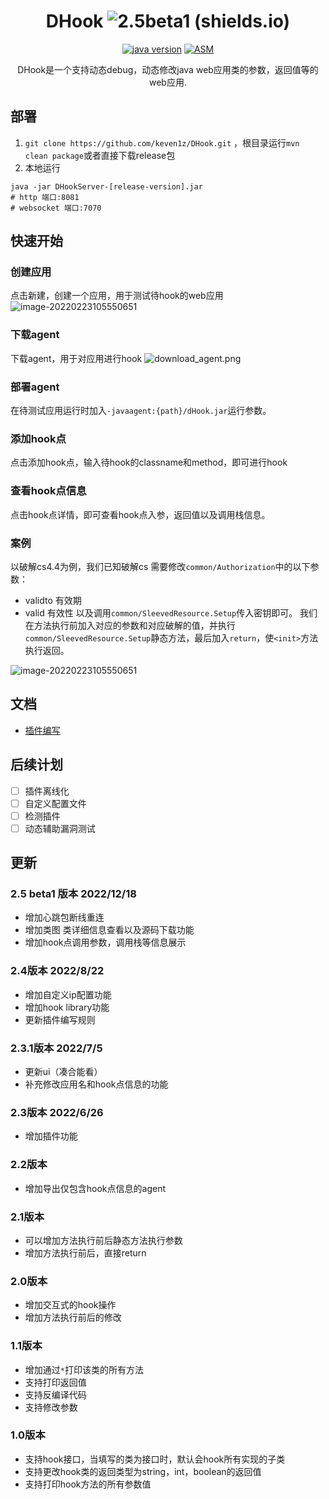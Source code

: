 <div align="center">

# DHook ![2.5beta1 (shields.io)](https://img.shields.io/badge/2.5beta1-brightgreen.svg)

[![java version](https://img.shields.io/badge/java-%3e%3D%208-brightgreen)](https://www.oracle.com/tw/java/technologies/javase/javase8-archive-downloads.html)
[![ASM](https://img.shields.io/badge/ASM-%3d9.2-brightgreen)](https://www.oracle.com/tw/java/technologies/javase/javase8-archive-downloads.html)

</div>
<p align="center">
DHook是一个支持动态debug，动态修改java web应用类的参数，返回值等的web应用.
</p>

## 部署
1. `git clone https://github.com/keven1z/DHook.git` ，根目录运行`mvn clean package`或者直接下载release包
2. 本地运行
```shell
java -jar DHookServer-[release-version].jar
# http 端口:8081
# websocket 端口:7070
```

## 快速开始
### 创建应用
点击新建，创建一个应用，用于测试待hook的web应用
![image-20220223105550651](./img/createapp.png)
### 下载agent
下载agent，用于对应用进行hook
![download_agent.png](./img/download_agent.png)

### 部署agent
在待测试应用运行时加入`-javaagent:{path}/dHook.jar`运行参数。

### 添加hook点
点击添加hook点，输入待hook的classname和method，即可进行hook

### 查看hook点信息
点击hook点详情，即可查看hook点入参，返回值以及调用栈信息。

### 案例

以破解cs4.4为例，我们已知破解cs 需要修改`common/Authorization`中的以下参数：
* validto 有效期
* valid 有效性
以及调用`common/SleevedResource.Setup`传入密钥即可。
我们在方法执行前加入对应的参数和对应破解的值，并执行`common/SleevedResource.Setup`静态方法，最后加入`return`，使`<init>`方法执行返回。
<!--静态方法中classname填写为return，默认将该方法返回，若返回不为空，则将返回值填入参数即可正常返回-->

![image-20220223105550651](./img/cs4.4.png)

## 文档
* [插件编写](doc/plugin.md)

## 后续计划
- [ ] 插件离线化
- [ ] 自定义配置文件
- [ ] 检测插件
- [ ] 动态辅助漏洞测试 

## 更新
### 2.5 beta1 版本 2022/12/18
* 增加心跳包断线重连
* 增加类图 类详细信息查看以及源码下载功能
* 增加hook点调用参数，调用栈等信息展示

### 2.4版本 2022/8/22
* 增加自定义ip配置功能
* 增加hook library功能
* 更新插件编写规则

### 2.3.1版本 2022/7/5
* 更新ui（凑合能看）
* 补充修改应用名和hook点信息的功能

### 2.3版本 2022/6/26
* 增加插件功能

### 2.2版本
* 增加导出仅包含hook点信息的agent

### 2.1版本
* 可以增加方法执行前后静态方法执行参数
* 增加方法执行前后，直接return

### 2.0版本
* 增加交互式的hook操作
* 增加方法执行前后的修改

### 1.1版本
* 增加通过`*`打印该类的所有方法
* 支持打印返回值
* 支持反编译代码
* 支持修改参数

### 1.0版本
* 支持hook接口，当填写的类为接口时，默认会hook所有实现的子类
* 支持更改hook类的返回类型为string，int，boolean的返回值
* 支持打印hook方法的所有参数值







